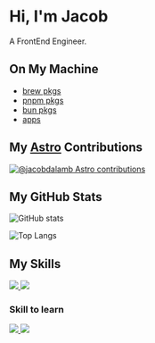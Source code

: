 # Hi, I'm Jacob

A FrontEnd Engineer.

## On My Machine

- [brew pkgs](https://gist.github.com/jacobdalamb/c78ec2de742a2044eb37e196e26d6152)
- [pnpm pkgs](https://gist.github.com/jacobdalamb/6d5a496e5b38373d7c37f5098b78ac0a)
- [bun pkgs](https://gist.github.com/jacobdalamb/501c9c7fa029801e72d2328c06280d18)
- [apps](https://gist.github.com/jacobdalamb/57a442c95e868894e657202d2feb2a8f)

## My [Astro](https://astro.build/) Contributions

[![@jacobdalamb Astro contributions](https://astro.badg.es/v2/contributor/jacobdalamb.svg)](https://astro.badg.es/contributor/jacobdalamb/)

## My GitHub Stats

![GitHub stats](https://github-readme-stats.vercel.app/api?username=jacobdalamb&theme=onedark)

![Top Langs](https://github-readme-stats.vercel.app/api/top-langs/?username=jacobdalamb&layout=compact&theme=onedark)

## My Skills

<a href="https://sayhub.me#gh-light-mode-only">
  <img src="https://skillicons.dev/icons?i=html,css,js,ts,rust,c,nodejs,astro,svelte,express,tailwind,git,md,vscode,github,vercel,python,bun,swift,php&theme=light" />
</a>
<a href="https://sayhub.me#gh-dark-mode-only">
  <img src="https://skillicons.dev/icons?i=html,css,js,ts,rust,c,nodejs,astro,svelte,express,tailwind,git,md,vscode,github,vercel,python,bun,swift,php&theme=dark" />
</a>

### Skill to learn

<a href="https://sayhub.me#gh-light-mode-only">
  <img src="https://skillicons.dev/icons?i=go,zig,haskell,hono&theme=light" />
</a>
<a href="https://sayhub.me#gh-dark-mode-only">
  <img src="https://skillicons.dev/icons?i=go,zig,haskell,hono&theme=dark" />
</a>
